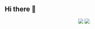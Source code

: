 ## Hi there 👋

<!--
  <p align="center"> 
  Visitor count<br>
  <img src="https://profile-counter.glitch.me/Lijiaxin0111/count.svg" />
</p>
-->





<p align="center"> 
 
  <img src="https://github-readme-stats.vercel.app/api?username=Lijiaxin0111&show_icons=true&icon_color=CE1D2D&text_color=718096&bg_color=ffffff&hide_title=true" />

  <img src="https://github-readme-stats.vercel.app/api/top-langs/?username=Lijiaxin0111&style=compact" />

</p>
